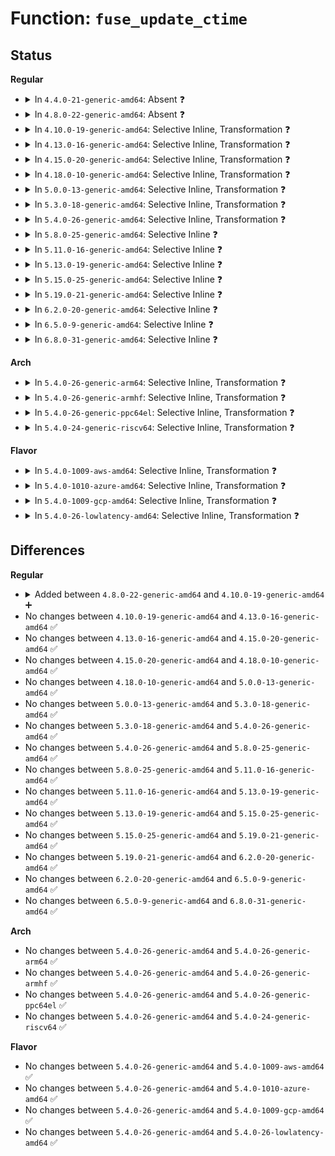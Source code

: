 # Function: <code>fuse_update_ctime</code>

## Status
<b>Regular</b>
<ul>
<li>
<details>
<summary>In <code>4.4.0-21-generic-amd64</code>: Absent ❓</summary>

```json
{
  "name": "fuse_update_ctime",
  "collision_type": "Unique Static",
  "inline_type": "Full",
  "funcs": [
    {
      "addr": 18446744071582066168,
      "name": "fuse_update_ctime",
      "external": false,
      "loc": "fs/fuse/dir.c:635",
      "file": "fs/fuse/dir.c",
      "inline": "declared, inlined",
      "caller_inline": [
        "fs/fuse/dir.c:fuse_removexattr",
        "fs/fuse/dir.c:fuse_setxattr",
        "fs/fuse/dir.c:fuse_unlink",
        "fs/fuse/dir.c:fuse_link",
        "fs/fuse/dir.c:fuse_rename_common",
        "fs/fuse/dir.c:fuse_rename_common",
        "fs/fuse/dir.c:fuse_rename_common"
      ],
      "caller_func": []
    }
  ],
  "symbols": []
}
```
</details>
</li>
<li>
<details>
<summary>In <code>4.8.0-22-generic-amd64</code>: Absent ❓</summary>

```json
{
  "name": "fuse_update_ctime",
  "collision_type": "Unique Static",
  "inline_type": "Full",
  "funcs": [
    {
      "addr": 18446744071582280391,
      "name": "fuse_update_ctime",
      "external": false,
      "loc": "fs/fuse/dir.c:639",
      "file": "fs/fuse/dir.c",
      "inline": "declared, inlined",
      "caller_inline": [
        "fs/fuse/dir.c:fuse_removexattr",
        "fs/fuse/dir.c:fuse_setxattr",
        "fs/fuse/dir.c:fuse_link",
        "fs/fuse/dir.c:fuse_rename_common",
        "fs/fuse/dir.c:fuse_rename_common",
        "fs/fuse/dir.c:fuse_rename_common",
        "fs/fuse/dir.c:fuse_unlink"
      ],
      "caller_func": []
    }
  ],
  "symbols": []
}
```
</details>
</li>
<li>
<details>
<summary>In <code>4.10.0-19-generic-amd64</code>: Selective Inline, Transformation ❓</summary>

```c
void fuse_update_ctime(struct inode * inode)
```

```json
{
  "name": "fuse_update_ctime",
  "collision_type": "Unique Global",
  "inline_type": "Selective",
  "funcs": [
    {
      "addr": 18446744071582369911,
      "name": "fuse_update_ctime",
      "external": true,
      "loc": "fs/fuse/dir.c:652",
      "file": "fs/fuse/dir.c",
      "inline": "not declared, inlined",
      "caller_inline": [
        "fs/fuse/dir.c:fuse_link",
        "fs/fuse/dir.c:fuse_rename_common",
        "fs/fuse/dir.c:fuse_rename_common",
        "fs/fuse/dir.c:fuse_rename_common",
        "fs/fuse/dir.c:fuse_unlink"
      ],
      "caller_func": [
        "fs/fuse/dir.c:fuse_link",
        "fs/fuse/dir.c:fuse_rename_common",
        "fs/fuse/dir.c:fuse_rename_common",
        "fs/fuse/dir.c:fuse_rename_common",
        "fs/fuse/dir.c:fuse_unlink",
        "fs/fuse/xattr.c:fuse_removexattr",
        "fs/fuse/xattr.c:fuse_setxattr"
      ]
    }
  ],
  "symbols": [
    {
      "addr": 18446744071582368000,
      "name": "fuse_update_ctime.part.23",
      "section": ".text",
      "bind": "STB_LOCAL",
      "size": 45
    },
    {
      "addr": 18446744071582375824,
      "name": "fuse_update_ctime",
      "section": ".text",
      "bind": "STB_GLOBAL",
      "size": 23
    }
  ]
}
```
</details>
</li>
<li>
<details>
<summary>In <code>4.13.0-16-generic-amd64</code>: Selective Inline, Transformation ❓</summary>

```c
void fuse_update_ctime(struct inode * inode)
```

```json
{
  "name": "fuse_update_ctime",
  "collision_type": "Unique Global",
  "inline_type": "Selective",
  "funcs": [
    {
      "addr": 18446744071582454346,
      "name": "fuse_update_ctime",
      "external": true,
      "loc": "fs/fuse/dir.c:652",
      "file": "fs/fuse/dir.c",
      "inline": "not declared, inlined",
      "caller_inline": [
        "fs/fuse/dir.c:fuse_link",
        "fs/fuse/dir.c:fuse_rename_common",
        "fs/fuse/dir.c:fuse_rename_common",
        "fs/fuse/dir.c:fuse_rename_common",
        "fs/fuse/dir.c:fuse_unlink"
      ],
      "caller_func": [
        "fs/fuse/dir.c:fuse_link",
        "fs/fuse/dir.c:fuse_rename_common",
        "fs/fuse/dir.c:fuse_rename_common",
        "fs/fuse/dir.c:fuse_rename_common",
        "fs/fuse/dir.c:fuse_unlink",
        "fs/fuse/xattr.c:fuse_removexattr",
        "fs/fuse/xattr.c:fuse_setxattr"
      ]
    }
  ],
  "symbols": [
    {
      "addr": 18446744071582452368,
      "name": "fuse_update_ctime.part.23",
      "section": ".text",
      "bind": "STB_LOCAL",
      "size": 49
    },
    {
      "addr": 18446744071582460528,
      "name": "fuse_update_ctime",
      "section": ".text",
      "bind": "STB_GLOBAL",
      "size": 24
    }
  ]
}
```
</details>
</li>
<li>
<details>
<summary>In <code>4.15.0-20-generic-amd64</code>: Selective Inline, Transformation ❓</summary>

```c
void fuse_update_ctime(struct inode * inode)
```

```json
{
  "name": "fuse_update_ctime",
  "collision_type": "Unique Global",
  "inline_type": "Selective",
  "funcs": [
    {
      "addr": 18446744071582605130,
      "name": "fuse_update_ctime",
      "external": true,
      "loc": "fs/fuse/dir.c:652",
      "file": "fs/fuse/dir.c",
      "inline": "not declared, inlined",
      "caller_inline": [
        "fs/fuse/dir.c:fuse_link",
        "fs/fuse/dir.c:fuse_rename_common",
        "fs/fuse/dir.c:fuse_rename_common",
        "fs/fuse/dir.c:fuse_rename_common",
        "fs/fuse/dir.c:fuse_unlink"
      ],
      "caller_func": [
        "fs/fuse/dir.c:fuse_link",
        "fs/fuse/dir.c:fuse_rename_common",
        "fs/fuse/dir.c:fuse_rename_common",
        "fs/fuse/dir.c:fuse_rename_common",
        "fs/fuse/dir.c:fuse_unlink",
        "fs/fuse/xattr.c:fuse_removexattr",
        "fs/fuse/xattr.c:fuse_setxattr"
      ]
    }
  ],
  "symbols": [
    {
      "addr": 18446744071582603152,
      "name": "fuse_update_ctime.part.25",
      "section": ".text",
      "bind": "STB_LOCAL",
      "size": 49
    },
    {
      "addr": 18446744071582611328,
      "name": "fuse_update_ctime",
      "section": ".text",
      "bind": "STB_GLOBAL",
      "size": 24
    }
  ]
}
```
</details>
</li>
<li>
<details>
<summary>In <code>4.18.0-10-generic-amd64</code>: Selective Inline, Transformation ❓</summary>

```c
void fuse_update_ctime(struct inode * inode)
```

```json
{
  "name": "fuse_update_ctime",
  "collision_type": "Unique Global",
  "inline_type": "Selective",
  "funcs": [
    {
      "addr": 18446744071582799941,
      "name": "fuse_update_ctime",
      "external": true,
      "loc": "fs/fuse/dir.c:653",
      "file": "fs/fuse/dir.c",
      "inline": "not declared, inlined",
      "caller_inline": [
        "fs/fuse/dir.c:fuse_link",
        "fs/fuse/dir.c:fuse_rename_common",
        "fs/fuse/dir.c:fuse_rename_common",
        "fs/fuse/dir.c:fuse_rename_common",
        "fs/fuse/dir.c:fuse_unlink"
      ],
      "caller_func": [
        "fs/fuse/dir.c:fuse_link",
        "fs/fuse/dir.c:fuse_rename_common",
        "fs/fuse/dir.c:fuse_rename_common",
        "fs/fuse/dir.c:fuse_rename_common",
        "fs/fuse/dir.c:fuse_unlink",
        "fs/fuse/xattr.c:fuse_removexattr",
        "fs/fuse/xattr.c:fuse_setxattr"
      ]
    }
  ],
  "symbols": [
    {
      "addr": 18446744071582796192,
      "name": "fuse_update_ctime.part.27",
      "section": ".text",
      "bind": "STB_LOCAL",
      "size": 45
    },
    {
      "addr": 18446744071582804448,
      "name": "fuse_update_ctime",
      "section": ".text",
      "bind": "STB_GLOBAL",
      "size": 23
    }
  ]
}
```
</details>
</li>
<li>
<details>
<summary>In <code>5.0.0-13-generic-amd64</code>: Selective Inline, Transformation ❓</summary>

```c
void fuse_update_ctime(struct inode * inode)
```

```json
{
  "name": "fuse_update_ctime",
  "collision_type": "Unique Global",
  "inline_type": "Selective",
  "funcs": [
    {
      "addr": 18446744071582904993,
      "name": "fuse_update_ctime",
      "external": true,
      "loc": "fs/fuse/dir.c:650",
      "file": "fs/fuse/dir.c",
      "inline": "not declared, inlined",
      "caller_inline": [
        "fs/fuse/dir.c:fuse_link",
        "fs/fuse/dir.c:fuse_rename_common",
        "fs/fuse/dir.c:fuse_rename_common",
        "fs/fuse/dir.c:fuse_rename_common",
        "fs/fuse/dir.c:fuse_unlink"
      ],
      "caller_func": [
        "fs/fuse/dir.c:fuse_link",
        "fs/fuse/dir.c:fuse_rename_common",
        "fs/fuse/dir.c:fuse_rename_common",
        "fs/fuse/dir.c:fuse_rename_common",
        "fs/fuse/dir.c:fuse_unlink",
        "fs/fuse/xattr.c:fuse_removexattr",
        "fs/fuse/xattr.c:fuse_setxattr"
      ]
    }
  ],
  "symbols": [
    {
      "addr": 18446744071582900016,
      "name": "fuse_update_ctime.part.23",
      "section": ".text",
      "bind": "STB_LOCAL",
      "size": 45
    },
    {
      "addr": 18446744071582907296,
      "name": "fuse_update_ctime",
      "section": ".text",
      "bind": "STB_GLOBAL",
      "size": 23
    }
  ]
}
```
</details>
</li>
<li>
<details>
<summary>In <code>5.3.0-18-generic-amd64</code>: Selective Inline, Transformation ❓</summary>

```c
void fuse_update_ctime(struct inode * inode)
```

```json
{
  "name": "fuse_update_ctime",
  "collision_type": "Unique Global",
  "inline_type": "Selective",
  "funcs": [
    {
      "addr": 18446744071583084245,
      "name": "fuse_update_ctime",
      "external": true,
      "loc": "fs/fuse/dir.c:637",
      "file": "fs/fuse/dir.c",
      "inline": "not declared, inlined",
      "caller_inline": [
        "fs/fuse/dir.c:fuse_link",
        "fs/fuse/dir.c:fuse_rename_common",
        "fs/fuse/dir.c:fuse_rename_common",
        "fs/fuse/dir.c:fuse_rename_common",
        "fs/fuse/dir.c:fuse_unlink"
      ],
      "caller_func": [
        "fs/fuse/dir.c:fuse_link",
        "fs/fuse/dir.c:fuse_rename_common",
        "fs/fuse/dir.c:fuse_rename_common",
        "fs/fuse/dir.c:fuse_rename_common",
        "fs/fuse/dir.c:fuse_unlink",
        "fs/fuse/xattr.c:fuse_removexattr",
        "fs/fuse/xattr.c:fuse_setxattr"
      ]
    }
  ],
  "symbols": [
    {
      "addr": 18446744071583080432,
      "name": "fuse_update_ctime.part.0",
      "section": ".text",
      "bind": "STB_LOCAL",
      "size": 49
    },
    {
      "addr": 18446744071583086496,
      "name": "fuse_update_ctime",
      "section": ".text",
      "bind": "STB_GLOBAL",
      "size": 23
    }
  ]
}
```
</details>
</li>
<li>
<details>
<summary>In <code>5.4.0-26-generic-amd64</code>: Selective Inline, Transformation ❓</summary>

```c
void fuse_update_ctime(struct inode * inode)
```

```json
{
  "name": "fuse_update_ctime",
  "collision_type": "Unique Global",
  "inline_type": "Selective",
  "funcs": [
    {
      "addr": 18446744071583189679,
      "name": "fuse_update_ctime",
      "external": true,
      "loc": "fs/fuse/dir.c:693",
      "file": "fs/fuse/dir.c",
      "inline": "not declared, inlined",
      "caller_inline": [
        "fs/fuse/dir.c:fuse_link",
        "fs/fuse/dir.c:fuse_rename_common",
        "fs/fuse/dir.c:fuse_rename_common",
        "fs/fuse/dir.c:fuse_rename_common",
        "fs/fuse/dir.c:fuse_unlink"
      ],
      "caller_func": [
        "fs/fuse/dir.c:fuse_link",
        "fs/fuse/dir.c:fuse_rename_common",
        "fs/fuse/dir.c:fuse_rename_common",
        "fs/fuse/dir.c:fuse_rename_common",
        "fs/fuse/dir.c:fuse_unlink",
        "fs/fuse/xattr.c:fuse_removexattr",
        "fs/fuse/xattr.c:fuse_setxattr"
      ]
    }
  ],
  "symbols": [
    {
      "addr": 18446744071583184176,
      "name": "fuse_update_ctime.part.0",
      "section": ".text",
      "bind": "STB_LOCAL",
      "size": 49
    },
    {
      "addr": 18446744071583191632,
      "name": "fuse_update_ctime",
      "section": ".text",
      "bind": "STB_GLOBAL",
      "size": 23
    }
  ]
}
```
</details>
</li>
<li>
<details>
<summary>In <code>5.8.0-25-generic-amd64</code>: Selective Inline ❓</summary>

```c
void fuse_update_ctime(struct inode * inode)
```

```json
{
  "name": "fuse_update_ctime",
  "collision_type": "Unique Global",
  "inline_type": "Selective",
  "funcs": [
    {
      "addr": 18446744071583514912,
      "name": "fuse_update_ctime",
      "external": true,
      "loc": "fs/fuse/dir.c:693",
      "file": "fs/fuse/dir.c",
      "inline": "not declared, inlined",
      "caller_inline": [
        "fs/fuse/dir.c:fuse_link",
        "fs/fuse/dir.c:fuse_link",
        "fs/fuse/dir.c:fuse_rename_common",
        "fs/fuse/dir.c:fuse_rename_common",
        "fs/fuse/dir.c:fuse_rename_common",
        "fs/fuse/dir.c:fuse_rename_common",
        "fs/fuse/dir.c:fuse_rename_common",
        "fs/fuse/dir.c:fuse_rename_common",
        "fs/fuse/dir.c:fuse_unlink",
        "fs/fuse/dir.c:fuse_unlink"
      ],
      "caller_func": [
        "fs/fuse/xattr.c:fuse_removexattr",
        "fs/fuse/xattr.c:fuse_setxattr"
      ]
    }
  ],
  "symbols": [
    {
      "addr": 18446744071583517024,
      "name": "fuse_update_ctime",
      "section": ".text",
      "bind": "STB_GLOBAL",
      "size": 58
    }
  ]
}
```
</details>
</li>
<li>
<details>
<summary>In <code>5.11.0-16-generic-amd64</code>: Selective Inline ❓</summary>

```c
void fuse_update_ctime(struct inode * inode)
```

```json
{
  "name": "fuse_update_ctime",
  "collision_type": "Unique Global",
  "inline_type": "Selective",
  "funcs": [
    {
      "addr": 18446744071583623795,
      "name": "fuse_update_ctime",
      "external": true,
      "loc": "fs/fuse/dir.c:784",
      "file": "fs/fuse/dir.c",
      "inline": "not declared, inlined",
      "caller_inline": [
        "fs/fuse/dir.c:fuse_link",
        "fs/fuse/dir.c:fuse_link",
        "fs/fuse/dir.c:fuse_rename_common",
        "fs/fuse/dir.c:fuse_rename_common",
        "fs/fuse/dir.c:fuse_rename_common",
        "fs/fuse/dir.c:fuse_rename_common",
        "fs/fuse/dir.c:fuse_rename_common",
        "fs/fuse/dir.c:fuse_rename_common",
        "fs/fuse/dir.c:fuse_unlink",
        "fs/fuse/dir.c:fuse_unlink"
      ],
      "caller_func": [
        "fs/fuse/xattr.c:fuse_removexattr",
        "fs/fuse/xattr.c:fuse_setxattr"
      ]
    }
  ],
  "symbols": [
    {
      "addr": 18446744071583626048,
      "name": "fuse_update_ctime",
      "section": ".text",
      "bind": "STB_GLOBAL",
      "size": 58
    }
  ]
}
```
</details>
</li>
<li>
<details>
<summary>In <code>5.13.0-19-generic-amd64</code>: Selective Inline ❓</summary>

```c
void fuse_update_ctime(struct inode * inode)
```

```json
{
  "name": "fuse_update_ctime",
  "collision_type": "Unique Global",
  "inline_type": "Selective",
  "funcs": [
    {
      "addr": 18446744071583646883,
      "name": "fuse_update_ctime",
      "external": true,
      "loc": "fs/fuse/dir.c:801",
      "file": "fs/fuse/dir.c",
      "inline": "not declared, inlined",
      "caller_inline": [
        "fs/fuse/dir.c:fuse_link",
        "fs/fuse/dir.c:fuse_link",
        "fs/fuse/dir.c:fuse_rename_common",
        "fs/fuse/dir.c:fuse_rename_common",
        "fs/fuse/dir.c:fuse_rename_common",
        "fs/fuse/dir.c:fuse_rename_common",
        "fs/fuse/dir.c:fuse_rename_common",
        "fs/fuse/dir.c:fuse_rename_common",
        "fs/fuse/dir.c:fuse_unlink",
        "fs/fuse/dir.c:fuse_unlink"
      ],
      "caller_func": [
        "fs/fuse/xattr.c:fuse_removexattr",
        "fs/fuse/xattr.c:fuse_setxattr"
      ]
    }
  ],
  "symbols": [
    {
      "addr": 18446744071583649120,
      "name": "fuse_update_ctime",
      "section": ".text",
      "bind": "STB_GLOBAL",
      "size": 58
    }
  ]
}
```
</details>
</li>
<li>
<details>
<summary>In <code>5.15.0-25-generic-amd64</code>: Selective Inline ❓</summary>

```c
void fuse_update_ctime(struct inode * inode)
```

```json
{
  "name": "fuse_update_ctime",
  "collision_type": "Unique Global",
  "inline_type": "Selective",
  "funcs": [
    {
      "addr": 18446744071584006595,
      "name": "fuse_update_ctime",
      "external": true,
      "loc": "fs/fuse/dir.c:748",
      "file": "fs/fuse/dir.c",
      "inline": "not declared, inlined",
      "caller_inline": [
        "fs/fuse/dir.c:fuse_link",
        "fs/fuse/dir.c:fuse_link",
        "fs/fuse/dir.c:fuse_rename_common",
        "fs/fuse/dir.c:fuse_rename_common",
        "fs/fuse/dir.c:fuse_rename_common",
        "fs/fuse/dir.c:fuse_rename_common",
        "fs/fuse/dir.c:fuse_rename_common",
        "fs/fuse/dir.c:fuse_rename_common",
        "fs/fuse/dir.c:fuse_unlink",
        "fs/fuse/dir.c:fuse_unlink"
      ],
      "caller_func": [
        "fs/fuse/xattr.c:fuse_removexattr",
        "fs/fuse/xattr.c:fuse_setxattr"
      ]
    }
  ],
  "symbols": [
    {
      "addr": 18446744071584008160,
      "name": "fuse_update_ctime",
      "section": ".text",
      "bind": "STB_GLOBAL",
      "size": 66
    }
  ]
}
```
</details>
</li>
<li>
<details>
<summary>In <code>5.19.0-21-generic-amd64</code>: Selective Inline ❓</summary>

```c
void fuse_update_ctime(struct inode * inode)
```

```json
{
  "name": "fuse_update_ctime",
  "collision_type": "Unique Global",
  "inline_type": "Selective",
  "funcs": [
    {
      "addr": 18446744071584592780,
      "name": "fuse_update_ctime",
      "external": true,
      "loc": "fs/fuse/dir.c:854",
      "file": "fs/fuse/dir.c",
      "inline": "not declared, inlined",
      "caller_inline": [
        "fs/fuse/dir.c:fuse_rename_common",
        "fs/fuse/dir.c:fuse_entry_unlinked"
      ],
      "caller_func": [
        "fs/fuse/dir.c:fuse_rename_common",
        "fs/fuse/xattr.c:fuse_removexattr",
        "fs/fuse/xattr.c:fuse_setxattr"
      ]
    }
  ],
  "symbols": [
    {
      "addr": 18446744071584592288,
      "name": "fuse_update_ctime",
      "section": ".text",
      "bind": "STB_GLOBAL",
      "size": 128
    }
  ]
}
```
</details>
</li>
<li>
<details>
<summary>In <code>6.2.0-20-generic-amd64</code>: Selective Inline ❓</summary>

```c
void fuse_update_ctime(struct inode * inode)
```

```json
{
  "name": "fuse_update_ctime",
  "collision_type": "Unique Global",
  "inline_type": "Selective",
  "funcs": [
    {
      "addr": 18446744071585270652,
      "name": "fuse_update_ctime",
      "external": true,
      "loc": "fs/fuse/dir.c:877",
      "file": "fs/fuse/dir.c",
      "inline": "not declared, inlined",
      "caller_inline": [
        "fs/fuse/dir.c:fuse_rename_common",
        "fs/fuse/dir.c:fuse_rename_common",
        "fs/fuse/dir.c:fuse_entry_unlinked"
      ],
      "caller_func": [
        "fs/fuse/xattr.c:fuse_removexattr",
        "fs/fuse/xattr.c:fuse_setxattr"
      ]
    }
  ],
  "symbols": [
    {
      "addr": 18446744071585271264,
      "name": "fuse_update_ctime",
      "section": ".text",
      "bind": "STB_GLOBAL",
      "size": 123
    }
  ]
}
```
</details>
</li>
<li>
<details>
<summary>In <code>6.5.0-9-generic-amd64</code>: Selective Inline ❓</summary>

```c
void fuse_update_ctime(struct inode * inode)
```

```json
{
  "name": "fuse_update_ctime",
  "collision_type": "Unique Global",
  "inline_type": "Selective",
  "funcs": [
    {
      "addr": 18446744071585501127,
      "name": "fuse_update_ctime",
      "external": true,
      "loc": "fs/fuse/dir.c:943",
      "file": "fs/fuse/dir.c",
      "inline": "not declared, inlined",
      "caller_inline": [
        "fs/fuse/dir.c:fuse_rename_common",
        "fs/fuse/dir.c:fuse_rename_common",
        "fs/fuse/dir.c:fuse_entry_unlinked"
      ],
      "caller_func": [
        "fs/fuse/xattr.c:fuse_removexattr",
        "fs/fuse/xattr.c:fuse_setxattr"
      ]
    }
  ],
  "symbols": [
    {
      "addr": 18446744071585501744,
      "name": "fuse_update_ctime",
      "section": ".text",
      "bind": "STB_GLOBAL",
      "size": 123
    }
  ]
}
```
</details>
</li>
<li>
<details>
<summary>In <code>6.8.0-31-generic-amd64</code>: Selective Inline ❓</summary>

```c
void fuse_update_ctime(struct inode * inode)
```

```json
{
  "name": "fuse_update_ctime",
  "collision_type": "Unique Global",
  "inline_type": "Selective",
  "funcs": [
    {
      "addr": 18446744071585738004,
      "name": "fuse_update_ctime",
      "external": true,
      "loc": "fs/fuse/dir.c:940",
      "file": "fs/fuse/dir.c",
      "inline": "not declared, inlined",
      "caller_inline": [
        "fs/fuse/dir.c:fuse_rename_common",
        "fs/fuse/dir.c:fuse_rename_common",
        "fs/fuse/dir.c:fuse_entry_unlinked"
      ],
      "caller_func": [
        "fs/fuse/xattr.c:fuse_removexattr",
        "fs/fuse/xattr.c:fuse_setxattr"
      ]
    }
  ],
  "symbols": [
    {
      "addr": 18446744071585738624,
      "name": "fuse_update_ctime",
      "section": ".text",
      "bind": "STB_GLOBAL",
      "size": 112
    }
  ]
}
```
</details>
</li>
</ul>
<b>Arch</b>
<ul>
<li>
<details>
<summary>In <code>5.4.0-26-generic-arm64</code>: Selective Inline, Transformation ❓</summary>

```c
void fuse_update_ctime(struct inode * inode)
```

```json
{
  "name": "fuse_update_ctime",
  "collision_type": "Unique Global",
  "inline_type": "Selective",
  "funcs": [
    {
      "addr": 18446603336494907768,
      "name": "fuse_update_ctime",
      "external": true,
      "loc": "fs/fuse/dir.c:693",
      "file": "fs/fuse/dir.c",
      "inline": "not declared, inlined",
      "caller_inline": [
        "fs/fuse/dir.c:fuse_link",
        "fs/fuse/dir.c:fuse_rename_common",
        "fs/fuse/dir.c:fuse_rename_common",
        "fs/fuse/dir.c:fuse_rename_common",
        "fs/fuse/dir.c:fuse_unlink"
      ],
      "caller_func": [
        "fs/fuse/dir.c:fuse_link",
        "fs/fuse/dir.c:fuse_rename_common",
        "fs/fuse/dir.c:fuse_rename_common",
        "fs/fuse/dir.c:fuse_rename_common",
        "fs/fuse/dir.c:fuse_unlink",
        "fs/fuse/xattr.c:fuse_removexattr",
        "fs/fuse/xattr.c:fuse_setxattr"
      ]
    }
  ],
  "symbols": [
    {
      "addr": 18446603336494900984,
      "name": "fuse_update_ctime.part.0",
      "section": ".text",
      "bind": "STB_LOCAL",
      "size": 60
    },
    {
      "addr": 18446603336494909760,
      "name": "fuse_update_ctime",
      "section": ".text",
      "bind": "STB_GLOBAL",
      "size": 64
    }
  ]
}
```
</details>
</li>
<li>
<details>
<summary>In <code>5.4.0-26-generic-armhf</code>: Selective Inline, Transformation ❓</summary>

```c
void fuse_update_ctime(struct inode * inode)
```

```json
{
  "name": "fuse_update_ctime",
  "collision_type": "Unique Global",
  "inline_type": "Selective",
  "funcs": [
    {
      "addr": 3228320176,
      "name": "fuse_update_ctime",
      "external": true,
      "loc": "fs/fuse/dir.c:693",
      "file": "fs/fuse/dir.c",
      "inline": "not declared, inlined",
      "caller_inline": [
        "fs/fuse/dir.c:fuse_link",
        "fs/fuse/dir.c:fuse_rename_common",
        "fs/fuse/dir.c:fuse_rename_common",
        "fs/fuse/dir.c:fuse_rename_common",
        "fs/fuse/dir.c:fuse_unlink"
      ],
      "caller_func": [
        "fs/fuse/dir.c:fuse_link",
        "fs/fuse/dir.c:fuse_rename_common",
        "fs/fuse/dir.c:fuse_rename_common",
        "fs/fuse/dir.c:fuse_rename_common",
        "fs/fuse/dir.c:fuse_unlink",
        "fs/fuse/xattr.c:fuse_removexattr",
        "fs/fuse/xattr.c:fuse_setxattr"
      ]
    }
  ],
  "symbols": [
    {
      "addr": 3228313456,
      "name": "fuse_update_ctime.part.0",
      "section": ".text",
      "bind": "STB_LOCAL",
      "size": 124
    },
    {
      "addr": 3228322008,
      "name": "fuse_update_ctime",
      "section": ".text",
      "bind": "STB_GLOBAL",
      "size": 40
    }
  ]
}
```
</details>
</li>
<li>
<details>
<summary>In <code>5.4.0-26-generic-ppc64el</code>: Selective Inline, Transformation ❓</summary>

```c
void fuse_update_ctime(struct inode * inode)
```

```json
{
  "name": "fuse_update_ctime",
  "collision_type": "Unique Global",
  "inline_type": "Selective",
  "funcs": [
    {
      "addr": 13835058055288773120,
      "name": "fuse_update_ctime",
      "external": true,
      "loc": "fs/fuse/dir.c:693",
      "file": "fs/fuse/dir.c",
      "inline": "not declared, inlined",
      "caller_inline": [
        "fs/fuse/dir.c:fuse_link",
        "fs/fuse/dir.c:fuse_rename_common",
        "fs/fuse/dir.c:fuse_rename_common",
        "fs/fuse/dir.c:fuse_rename_common",
        "fs/fuse/dir.c:fuse_unlink"
      ],
      "caller_func": [
        "fs/fuse/dir.c:fuse_link",
        "fs/fuse/dir.c:fuse_rename_common",
        "fs/fuse/dir.c:fuse_rename_common",
        "fs/fuse/dir.c:fuse_rename_common",
        "fs/fuse/dir.c:fuse_unlink",
        "fs/fuse/xattr.c:fuse_removexattr",
        "fs/fuse/xattr.c:fuse_setxattr"
      ]
    }
  ],
  "symbols": [
    {
      "addr": 13835058055288766000,
      "name": "fuse_update_ctime.part.0",
      "section": ".text",
      "bind": "STB_LOCAL",
      "size": 88
    },
    {
      "addr": 13835058055288775536,
      "name": "fuse_update_ctime",
      "section": ".text",
      "bind": "STB_GLOBAL",
      "size": 32
    }
  ]
}
```
</details>
</li>
<li>
<details>
<summary>In <code>5.4.0-24-generic-riscv64</code>: Selective Inline, Transformation ❓</summary>

```c
void fuse_update_ctime(struct inode * inode)
```

```json
{
  "name": "fuse_update_ctime",
  "collision_type": "Unique Global",
  "inline_type": "Selective",
  "funcs": [
    {
      "addr": 18446743936274218730,
      "name": "fuse_update_ctime",
      "external": true,
      "loc": "fs/fuse/dir.c:693",
      "file": "fs/fuse/dir.c",
      "inline": "not declared, inlined",
      "caller_inline": [
        "fs/fuse/dir.c:fuse_link",
        "fs/fuse/dir.c:fuse_rename_common",
        "fs/fuse/dir.c:fuse_rename_common",
        "fs/fuse/dir.c:fuse_rename_common",
        "fs/fuse/dir.c:fuse_unlink"
      ],
      "caller_func": [
        "fs/fuse/dir.c:fuse_link",
        "fs/fuse/dir.c:fuse_rename_common",
        "fs/fuse/dir.c:fuse_rename_common",
        "fs/fuse/dir.c:fuse_rename_common",
        "fs/fuse/dir.c:fuse_unlink"
      ]
    }
  ],
  "symbols": [
    {
      "addr": 18446743936274213814,
      "name": "fuse_update_ctime.part.0",
      "section": ".text",
      "bind": "STB_LOCAL",
      "size": 58
    },
    {
      "addr": 18446743936274220312,
      "name": "fuse_update_ctime",
      "section": ".text",
      "bind": "STB_GLOBAL",
      "size": 60
    }
  ]
}
```
</details>
</li>
</ul>
<b>Flavor</b>
<ul>
<li>
<details>
<summary>In <code>5.4.0-1009-aws-amd64</code>: Selective Inline, Transformation ❓</summary>

```c
void fuse_update_ctime(struct inode * inode)
```

```json
{
  "name": "fuse_update_ctime",
  "collision_type": "Unique Global",
  "inline_type": "Selective",
  "funcs": [
    {
      "addr": 18446744071583158415,
      "name": "fuse_update_ctime",
      "external": true,
      "loc": "fs/fuse/dir.c:693",
      "file": "fs/fuse/dir.c",
      "inline": "not declared, inlined",
      "caller_inline": [
        "fs/fuse/dir.c:fuse_link",
        "fs/fuse/dir.c:fuse_rename_common",
        "fs/fuse/dir.c:fuse_rename_common",
        "fs/fuse/dir.c:fuse_rename_common",
        "fs/fuse/dir.c:fuse_unlink"
      ],
      "caller_func": [
        "fs/fuse/dir.c:fuse_link",
        "fs/fuse/dir.c:fuse_rename_common",
        "fs/fuse/dir.c:fuse_rename_common",
        "fs/fuse/dir.c:fuse_rename_common",
        "fs/fuse/dir.c:fuse_unlink",
        "fs/fuse/xattr.c:fuse_removexattr",
        "fs/fuse/xattr.c:fuse_setxattr"
      ]
    }
  ],
  "symbols": [
    {
      "addr": 18446744071583152912,
      "name": "fuse_update_ctime.part.0",
      "section": ".text",
      "bind": "STB_LOCAL",
      "size": 49
    },
    {
      "addr": 18446744071583160368,
      "name": "fuse_update_ctime",
      "section": ".text",
      "bind": "STB_GLOBAL",
      "size": 23
    }
  ]
}
```
</details>
</li>
<li>
<details>
<summary>In <code>5.4.0-1010-azure-amd64</code>: Selective Inline, Transformation ❓</summary>

```c
void fuse_update_ctime(struct inode * inode)
```

```json
{
  "name": "fuse_update_ctime",
  "collision_type": "Unique Global",
  "inline_type": "Selective",
  "funcs": [
    {
      "addr": 18446744071583095567,
      "name": "fuse_update_ctime",
      "external": true,
      "loc": "fs/fuse/dir.c:693",
      "file": "fs/fuse/dir.c",
      "inline": "not declared, inlined",
      "caller_inline": [
        "fs/fuse/dir.c:fuse_link",
        "fs/fuse/dir.c:fuse_rename_common",
        "fs/fuse/dir.c:fuse_rename_common",
        "fs/fuse/dir.c:fuse_rename_common",
        "fs/fuse/dir.c:fuse_unlink"
      ],
      "caller_func": [
        "fs/fuse/dir.c:fuse_link",
        "fs/fuse/dir.c:fuse_rename_common",
        "fs/fuse/dir.c:fuse_rename_common",
        "fs/fuse/dir.c:fuse_rename_common",
        "fs/fuse/dir.c:fuse_unlink",
        "fs/fuse/xattr.c:fuse_removexattr",
        "fs/fuse/xattr.c:fuse_setxattr"
      ]
    }
  ],
  "symbols": [
    {
      "addr": 18446744071583090064,
      "name": "fuse_update_ctime.part.0",
      "section": ".text",
      "bind": "STB_LOCAL",
      "size": 49
    },
    {
      "addr": 18446744071583097520,
      "name": "fuse_update_ctime",
      "section": ".text",
      "bind": "STB_GLOBAL",
      "size": 23
    }
  ]
}
```
</details>
</li>
<li>
<details>
<summary>In <code>5.4.0-1009-gcp-amd64</code>: Selective Inline, Transformation ❓</summary>

```c
void fuse_update_ctime(struct inode * inode)
```

```json
{
  "name": "fuse_update_ctime",
  "collision_type": "Unique Global",
  "inline_type": "Selective",
  "funcs": [
    {
      "addr": 18446744071583142447,
      "name": "fuse_update_ctime",
      "external": true,
      "loc": "fs/fuse/dir.c:693",
      "file": "fs/fuse/dir.c",
      "inline": "not declared, inlined",
      "caller_inline": [
        "fs/fuse/dir.c:fuse_link",
        "fs/fuse/dir.c:fuse_rename_common",
        "fs/fuse/dir.c:fuse_rename_common",
        "fs/fuse/dir.c:fuse_rename_common",
        "fs/fuse/dir.c:fuse_unlink"
      ],
      "caller_func": [
        "fs/fuse/dir.c:fuse_link",
        "fs/fuse/dir.c:fuse_rename_common",
        "fs/fuse/dir.c:fuse_rename_common",
        "fs/fuse/dir.c:fuse_rename_common",
        "fs/fuse/dir.c:fuse_unlink",
        "fs/fuse/xattr.c:fuse_removexattr",
        "fs/fuse/xattr.c:fuse_setxattr"
      ]
    }
  ],
  "symbols": [
    {
      "addr": 18446744071583136944,
      "name": "fuse_update_ctime.part.0",
      "section": ".text",
      "bind": "STB_LOCAL",
      "size": 49
    },
    {
      "addr": 18446744071583144400,
      "name": "fuse_update_ctime",
      "section": ".text",
      "bind": "STB_GLOBAL",
      "size": 23
    }
  ]
}
```
</details>
</li>
<li>
<details>
<summary>In <code>5.4.0-26-lowlatency-amd64</code>: Selective Inline, Transformation ❓</summary>

```c
void fuse_update_ctime(struct inode * inode)
```

```json
{
  "name": "fuse_update_ctime",
  "collision_type": "Unique Global",
  "inline_type": "Selective",
  "funcs": [
    {
      "addr": 18446744071583235997,
      "name": "fuse_update_ctime",
      "external": true,
      "loc": "fs/fuse/dir.c:693",
      "file": "fs/fuse/dir.c",
      "inline": "not declared, inlined",
      "caller_inline": [
        "fs/fuse/dir.c:fuse_link",
        "fs/fuse/dir.c:fuse_rename_common",
        "fs/fuse/dir.c:fuse_rename_common",
        "fs/fuse/dir.c:fuse_rename_common",
        "fs/fuse/dir.c:fuse_unlink"
      ],
      "caller_func": [
        "fs/fuse/dir.c:fuse_link",
        "fs/fuse/dir.c:fuse_rename_common",
        "fs/fuse/dir.c:fuse_rename_common",
        "fs/fuse/dir.c:fuse_rename_common",
        "fs/fuse/dir.c:fuse_unlink",
        "fs/fuse/xattr.c:fuse_removexattr",
        "fs/fuse/xattr.c:fuse_setxattr"
      ]
    }
  ],
  "symbols": [
    {
      "addr": 18446744071583230896,
      "name": "fuse_update_ctime.part.0",
      "section": ".text",
      "bind": "STB_LOCAL",
      "size": 49
    },
    {
      "addr": 18446744071583237952,
      "name": "fuse_update_ctime",
      "section": ".text",
      "bind": "STB_GLOBAL",
      "size": 23
    }
  ]
}
```
</details>
</li>
</ul>

## Differences
<b>Regular</b>
<ul>
<li>
<details>
<summary>Added between <code>4.8.0-22-generic-amd64</code> and <code>4.10.0-19-generic-amd64</code> ➕</summary>

```c
void fuse_update_ctime(struct inode * inode)
```
</details>
</li>
<li>
No changes between <code>4.10.0-19-generic-amd64</code> and <code>4.13.0-16-generic-amd64</code> ✅
</li>
<li>
No changes between <code>4.13.0-16-generic-amd64</code> and <code>4.15.0-20-generic-amd64</code> ✅
</li>
<li>
No changes between <code>4.15.0-20-generic-amd64</code> and <code>4.18.0-10-generic-amd64</code> ✅
</li>
<li>
No changes between <code>4.18.0-10-generic-amd64</code> and <code>5.0.0-13-generic-amd64</code> ✅
</li>
<li>
No changes between <code>5.0.0-13-generic-amd64</code> and <code>5.3.0-18-generic-amd64</code> ✅
</li>
<li>
No changes between <code>5.3.0-18-generic-amd64</code> and <code>5.4.0-26-generic-amd64</code> ✅
</li>
<li>
No changes between <code>5.4.0-26-generic-amd64</code> and <code>5.8.0-25-generic-amd64</code> ✅
</li>
<li>
No changes between <code>5.8.0-25-generic-amd64</code> and <code>5.11.0-16-generic-amd64</code> ✅
</li>
<li>
No changes between <code>5.11.0-16-generic-amd64</code> and <code>5.13.0-19-generic-amd64</code> ✅
</li>
<li>
No changes between <code>5.13.0-19-generic-amd64</code> and <code>5.15.0-25-generic-amd64</code> ✅
</li>
<li>
No changes between <code>5.15.0-25-generic-amd64</code> and <code>5.19.0-21-generic-amd64</code> ✅
</li>
<li>
No changes between <code>5.19.0-21-generic-amd64</code> and <code>6.2.0-20-generic-amd64</code> ✅
</li>
<li>
No changes between <code>6.2.0-20-generic-amd64</code> and <code>6.5.0-9-generic-amd64</code> ✅
</li>
<li>
No changes between <code>6.5.0-9-generic-amd64</code> and <code>6.8.0-31-generic-amd64</code> ✅
</li>
</ul>
<b>Arch</b>
<ul>
<li>
No changes between <code>5.4.0-26-generic-amd64</code> and <code>5.4.0-26-generic-arm64</code> ✅
</li>
<li>
No changes between <code>5.4.0-26-generic-amd64</code> and <code>5.4.0-26-generic-armhf</code> ✅
</li>
<li>
No changes between <code>5.4.0-26-generic-amd64</code> and <code>5.4.0-26-generic-ppc64el</code> ✅
</li>
<li>
No changes between <code>5.4.0-26-generic-amd64</code> and <code>5.4.0-24-generic-riscv64</code> ✅
</li>
</ul>
<b>Flavor</b>
<ul>
<li>
No changes between <code>5.4.0-26-generic-amd64</code> and <code>5.4.0-1009-aws-amd64</code> ✅
</li>
<li>
No changes between <code>5.4.0-26-generic-amd64</code> and <code>5.4.0-1010-azure-amd64</code> ✅
</li>
<li>
No changes between <code>5.4.0-26-generic-amd64</code> and <code>5.4.0-1009-gcp-amd64</code> ✅
</li>
<li>
No changes between <code>5.4.0-26-generic-amd64</code> and <code>5.4.0-26-lowlatency-amd64</code> ✅
</li>
</ul>
